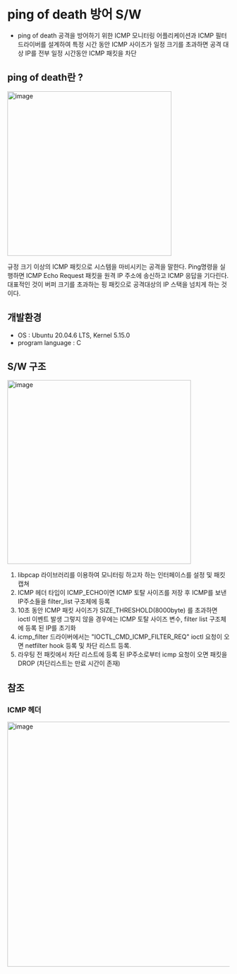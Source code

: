 # ping of death 방어 S/W
- ping of death 공격을 방어하기 위한 ICMP 모니터링 어플리케이션과 ICMP 필터 드라이버를 설계하여 특정 시간 동안 ICMP 사이즈가 일정 크기를 초과하면 공격 대상 IP를 전부 일정 시간동안 ICMP 패킷을 차단

## ping of death란 ?
<img width="372" alt="image" src="https://github.com/smtobs/network_study/assets/50127167/a9160caa-efeb-4977-b296-d44dc915a604">

규정 크기 이상의 ICMP 패킷으로 시스템을 마비시키는 공격을 말한다. Ping명령을 실행하면 ICMP Echo Request 패킷을 원격 IP 주소에 송신하고 ICMP 응답을 기다린다. 대표적인 것이 버퍼 크기를 초과하는 핑 패킷으로 공격대상의 IP 스택을 넘치게 하는 것이다.

## 개발환경
- OS : Ubuntu 20.04.6 LTS, Kernel 5.15.0
- program language : C
  
## S/W 구조
<img width="416" alt="image" src="https://github.com/smtobs/network_study/assets/50127167/6afa1ca6-c1bb-48bb-bb43-51370d59dbc3">

1) libpcap 라이브러리를 이용하여 모니터링 하고자 하는 인터페이스를 설정 및 패킷 캡쳐
2) ICMP 헤더 타입이 ICMP_ECHO이면 ICMP 토탈 사이즈를 저장 후 ICMP를 보낸 IP주소들을 filter_list 구조체에 등록
3) 10초 동안 ICMP 패킷 사이즈가 SIZE_THRESHOLD(8000byte) 를 초과하면 ioctl 이벤트 발생 그렇지 않을 경우에는 ICMP 토탈 사이즈 변수, filter list 구조체에 등록 된 IP를 초기화
4) icmp_filter 드라이버에서는 "IOCTL_CMD_ICMP_FILTER_REQ" ioctl 요청이 오면 netfilter hook 등록 및 차단 리스트 등록.
5) 라우팅 전 패킷에서 차단 리스트에 등록 된 IP주소로부터 icmp 요청이 오면 패킷을 DROP (차단리스트는 만료 시간이 존재)

## 참조

### ICMP 헤더
<img width="554" alt="image" src="https://github.com/smtobs/network_study/assets/50127167/56290079-fdcb-4685-8fb7-8ec1c56d25f8">
